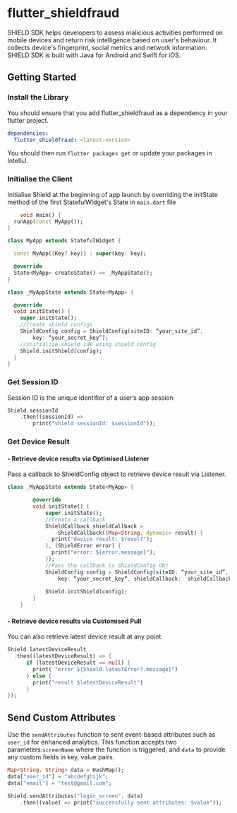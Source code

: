 # flutter_shieldfraud

SHIELD SDK helps developers to assess malicious activities performed on mobile devices and return risk intelligence based on user's behaviour. It collects device's fingerprint, social metrics and network information. SHIELD SDK is built with Java for Android and Swift for iOS.

## Getting Started

### Install the Library
You should ensure that you add flutter_shieldfraud as a dependency in your flutter project.

```yaml
dependencies:
  flutter_shieldfraud: <latest-version>
```
You should then run `flutter packages get` or update your packages in IntelliJ.

### Initialise the Client

Initialise Shield at the beginning of app launch by overriding the initState method of the first StatefulWidget's State in `main.dart`  file

```dart
	void main() {
  runApp(const MyApp());
}

class MyApp extends StatefulWidget {

  const MyApp({Key? key}) : super(key: key);

  @override
  State<MyApp> createState() => _MyAppState();
}

class _MyAppState extends State<MyApp> {

  @override
  void initState() {
    super.initState();
    //Create shield configs
    ShieldConfig config = ShieldConfig(siteID: “your_site_id”,
        key: “your_secret_key”);
    //initialize shield sdk using shield config
    Shield.initShield(config);
  }
}
```

### Get Session ID
Session ID is the unique identifier of a user’s app session
```dart
Shield.sessionId  
	.then((sessionId) => 
		print("shield sessionId: $sessionId"));
```

### Get Device Result
#### - Retrieve device results via Optimised Listener

Pass a callback to ShieldConfig object to retrieve device result via Listener.

```dart
class _MyAppState extends State<MyApp> {

		@override
		void initState() {
			super.initState();
			//Create a callback
			ShieldCallback shieldCallback =  
			    ShieldCallback((Map<String, dynamic> result) {  
			  print("device result: $result");  
			}, (ShieldError error) {  
			  print("error: ${error.message}");  
			});
			//Pass the callback to ShieldConfig Obj
			ShieldConfig config = ShieldConfig(siteID: “your_site_id”,
				key: “your_secret_key”, shieldCallback:  shieldCallback);
				
			Shield.initShield(config);
		}	
	}
```

#### - Retrieve device results via Customised Pull

You can also retrieve latest device result at any point.

```dart
Shield.latestDeviceResult  
  .then((latestDeviceResult) => {  
      if (latestDeviceResult == null) {  
        print( "error ${Shield.latestError?.message}")  
      } else {  
	    print("result $latestDeviceResult") 
      }  
});
```

## Send Custom Attributes
Use the `sendAttributes` function to sent event-based attributes such as `user_id` for enhanced analytics. This function accepts two parameters:`screenName` where the function is triggered, and  `data` to provide any custom fields in key, value pairs.

```dart
Map<String, String> data = HashMap();  
data["user_id"] = "abcdefghijk";  
data["email"] = "test@gmail.com";

Shield.sendAttributes("login_screen", data)  
    .then((value) => print("successfully sent attributes: $value"));
```